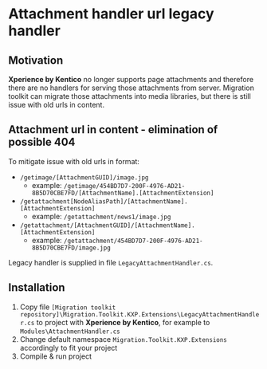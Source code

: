 # Attachment handler url legacy handler 

## Motivation

**Xperience by Kentico** no longer supports page attachments and therefore there are no handlers for serving those attachments from server. Migration toolkit can migrate those attachments into media libraries, but there is still issue with old urls in content. 

## Attachment url in content - elimination of possible 404

To mitigate issue with old urls in format:
* `/getimage/[AttachmentGUID]/image.jpg`
  * example: `/getimage/454BD7D7-200F-4976-AD21-8B5D70CBE7FD/[AttachmentName].[AttachmentExtension]`
* `/getattachment[NodeAliasPath]/[AttachmentName].[AttachmentExtension]` 
  * example: `/getattachment/news1/image.jpg`
* `/getattachment/[AttachmentGUID]/[AttachmentName].[AttachmentExtension]`
  * example: `/getattachment/454BD7D7-200F-4976-AD21-8B5D70CBE7FD/image.jpg`

Legacy handler is supplied in file `LegacyAttachmentHandler.cs`.

## Installation

1) Copy file `[Migration toolkit repository]\Migration.Toolkit.KXP.Extensions\LegacyAttachmentHandler.cs` to project with **Xperience by Kentico**, for example to `Modules\AttachmentHandler.cs`
2) Change default namespace `Migration.Toolkit.KXP.Extensions` accordingly to fit your project
3) Compile & run project